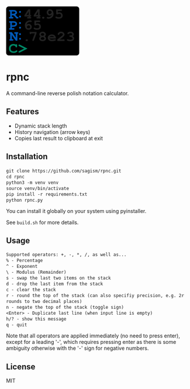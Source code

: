 ![rpnc logo](assets/rpnc_logo.png)

# rpnc

A command-line reverse polish notation calculator.

## Features

- Dynamic stack length
- History navigation (arrow keys)
- Copies last result to clipboard at exit

## Installation

    git clone https://github.com/sagism/rpnc.git
    cd rpnc
    python3 -m venv venv
    source venv/bin/activate
    pip install -r requirements.txt
    python rpnc.py

You can install it globally on your system using pyinstaller.

See `build.sh` for more details.

## Usage

    Supported operators: +, -, *, /, as well as...
    % - Percentage
    ^ - Exponent
    \ - Modulus (Remainder)
    s - swap the last two items on the stack
    d - drop the last item from the stack
    c - clear the stack
    r - round the top of the stack (can also specifiy precision, e.g. 2r rounds to two decimal places)
    n - negate the top of the stack (toggle sign)
    <Enter> - Duplicate last line (when input line is empty)
    h/? - show this message
    q - quit

Note that all operators are applied immediately (no need to press enter), except for a leading '-', which requires pressing enter as there is some ambiguity otherwise with the '-' sign for negative numbers.

## License

MIT
